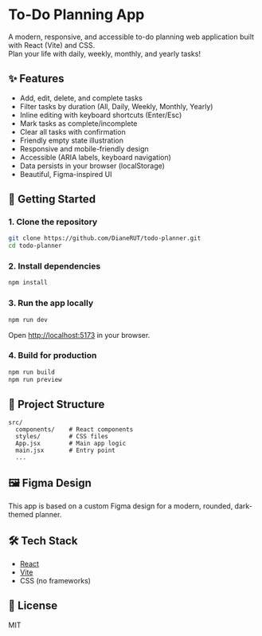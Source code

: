 # To-Do Planning App

A modern, responsive, and accessible to-do planning web application built with React (Vite) and CSS.  
Plan your life with daily, weekly, monthly, and yearly tasks!

## ✨ Features

- Add, edit, delete, and complete tasks
- Filter tasks by duration (All, Daily, Weekly, Monthly, Yearly)
- Inline editing with keyboard shortcuts (Enter/Esc)
- Mark tasks as complete/incomplete
- Clear all tasks with confirmation
- Friendly empty state illustration
- Responsive and mobile-friendly design
- Accessible (ARIA labels, keyboard navigation)
- Data persists in your browser (localStorage)
- Beautiful, Figma-inspired UI

## 🚀 Getting Started

### 1. Clone the repository

```bash
git clone https://github.com/DianeRUT/todo-planner.git
cd todo-planner
```

### 2. Install dependencies

```bash
npm install
```

### 3. Run the app locally

```bash
npm run dev
```

Open [http://localhost:5173](http://localhost:5173) in your browser.

### 4. Build for production

```bash
npm run build
npm run preview
```

## 📁 Project Structure

```
src/
  components/    # React components
  styles/        # CSS files
  App.jsx        # Main app logic
  main.jsx       # Entry point
  ...
```

## 🖼️ Figma Design

This app is based on a custom Figma design for a modern, rounded, dark-themed planner.

## 🛠️ Tech Stack

- [React](https://react.dev/)
- [Vite](https://vitejs.dev/)
- CSS (no frameworks)

## 📄 License

MIT
